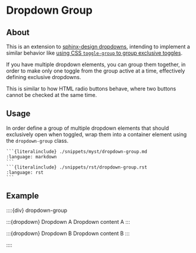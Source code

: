 # Dropdown Group


## About

This is an extension to [sphinx-design dropdowns], intending to implement a
similar behavior like [using CSS `toggle-group` to group exclusive toggles].

If you have multiple dropdown elements, you can group them together, in order
to make only one toggle from the group active at a time, effectively defining
exclusive dropdowns.

This is similar to how HTML radio buttons behave, where two buttons cannot be
checked at the same time.


## Usage

In order define a group of multiple dropdown elements that should exclusively
open when toggled, wrap them into a container element using the `dropdown-group`
class.

````{tab-set-code}
```{literalinclude} ./snippets/myst/dropdown-group.md
:language: markdown
```
```{literalinclude} ./snippets/rst/dropdown-group.rst
:language: rst
```
````


## Example

::::{div} dropdown-group

:::{dropdown} Dropdown A
Dropdown content A
:::

:::{dropdown} Dropdown B
Dropdown content B
:::

::::


[sphinx-design dropdowns]: https://sphinx-design.readthedocs.io/en/latest/dropdowns.html
[using CSS `toggle-group` to group exclusive toggles]: https://blog.logrocket.com/advanced-guide-css-toggle-pseudo-class/#using-toggle-group-exclusive-toggles
